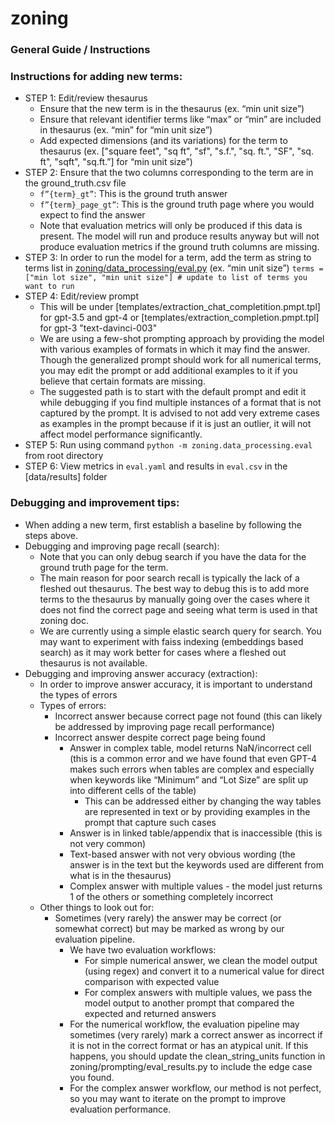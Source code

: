 # zoning

### General Guide / Instructions

### Instructions for adding new terms:
- STEP 1: Edit/review thesaurus
    - Ensure that the new term is in the thesaurus (ex. “min unit size”)
    - Ensure that relevant identifier terms like “max” or “min” are included in thesaurus (ex. “min” for “min unit size”)
    - Add expected dimensions (and its variations) for the term to thesaurus (ex. ["square feet", "sq ft", "sf", "s.f.", "sq. ft.", "SF", "sq. ft", "sqft", "sq.ft.”] for “min unit size”)
- STEP 2: Ensure that the two columns corresponding to the term are in the ground_truth.csv file
    - `f”{term}_gt”`: This is the ground truth answer
    - `f”{term}_page_gt”`: This is the ground truth page where you would expect to find the answer
    - Note that evaluation metrics will only be produced if this data is present. The model will run and produce results anyway but will not produce evaluation metrics if the ground truth columns are missing. 
- STEP 3: In order to run the model for a term, add the term as string to terms list in [zoning/data_processing/eval.py](http://eval.py/) (ex. “min unit size”)
    `terms = ["min lot size", "min unit size"] # update to list of terms you want to run`
- STEP 4: Edit/review prompt 
    - This will be under [templates/extraction_chat_completition.pmpt.tpl] for gpt-3.5 and gpt-4 or [templates/extraction_completion.pmpt.tpl] for gpt-3 "text-davinci-003"
    - We are using a few-shot prompting approach by providing the model with various examples of formats in which it may find the answer. Though the generalized prompt should work for all numerical terms, you may edit the prompt or add additional examples to it if you believe that certain formats are missing.
    - The suggested path is to start with the default prompt and edit it while debugging if you find multiple instances of a format that is not captured by the prompt. It is advised to not add very extreme cases as examples in the prompt because if it is just an outlier, it will not affect model performance significantly.
- STEP 5: Run using command `python -m zoning.data_processing.eval` from root directory
- STEP 6: View metrics in `eval.yaml` and results in `eval.csv` in the [data/results] folder

### Debugging and improvement tips: 
- When adding a new term, first establish a baseline by following the steps above.
- Debugging and improving page recall (search):
    - Note that you can only debug search if you have the data for the ground truth page for the term. 
    - The main reason for poor search recall is typically the lack of a fleshed out thesaurus. The best way to debug this is to add more terms to the thesaurus by manually going over the cases where it does not find the correct page and seeing what term is used in that zoning doc.
    - We are currently using a simple elastic search query for search. You may want to experiment with faiss indexing (embeddings based search) as it may work better for cases where a fleshed out thesaurus is not available.
- Debugging and improving answer accuracy (extraction):
    - In order to improve answer accuracy, it is important to understand the types of errors
    - Types of errors:
        - Incorrect answer because correct page not found (this can likely be addressed by improving page recall performance)
        - Incorrect answer despite correct page being found
            - Answer in complex table, model returns NaN/incorrect cell (this is a common error and we have found that even GPT-4 makes such errors when tables are complex and especially when keywords like “Minimum” and “Lot Size” are split up into different cells of the table)
                - This can be addressed either by changing the way tables are represented in text or by providing examples in the prompt that capture such cases
            - Answer is in linked table/appendix that is inaccessible (this is not very common)
            - Text-based answer with not very obvious wording (the answer is in the text but the keywords used are different from what is in the thesaurus)
            - Complex answer with multiple values - the model just returns 1 of the others or something completely incorrect
    - Other things to look out for:
        - Sometimes (very rarely) the answer may be correct (or somewhat correct) but may be marked as wrong by our evaluation pipeline.
            - We have two evaluation workflows:
                - For simple numerical answer, we clean the model output (using regex) and convert it to a numerical value for direct comparison with expected value
                - For complex answers with multiple values, we pass the model output to another prompt that compared the expected and returned answers
            - For the numerical workflow, the evaluation pipeline may sometimes (very rarely) mark a correct answer as incorrect if it is not in the correct format or has an atypical unit. If this happens, you should update the clean_string_units function in zoning/prompting/eval_results.py to include the edge case you found.
            - For the complex answer workflow, our method is not perfect, so you may want to iterate on the prompt to improve evaluation performance.
